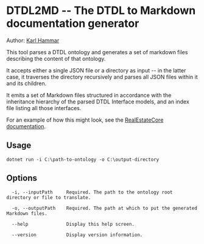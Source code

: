 # DTDL2MD -- The DTDL to Markdown documentation generator

Author: [Karl Hammar](https://karlhammar.com)

This tool parses a DTDL ontology and generates a set of markdown files describing the content of that ontology.

It accepts either a single JSON file or a directory as input -- in the latter case, it traverses the directory recursively and parses all JSON files within it and its children.

It emits a set of Markdown files structured in accordance with the inheritance hierarchy of the parsed DTDL Interface models, and an index file listing all those interfaces.

For an example of how this might look, see the [RealEstateCore documentation](https://github.com/RealEstateCore/rec/tree/main/Doc).

## Usage

```
dotnet run -i C:\path-to-ontology -o C:\output-directory
```

## Options

```
  -i, --inputPath     Required. The path to the ontology root directory or file to translate.

  -o, --outputPath    Required. The path at which to put the generated Markdown files.

  --help              Display this help screen.

  --version           Display version information.
```